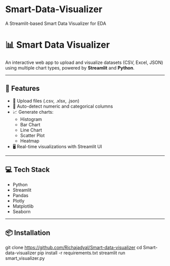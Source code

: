 # Smart-Data-Visualizer
 A Streamlit-based Smart Data Visualizer for EDA
 # 📊 Smart Data Visualizer

An interactive web app to upload and visualize datasets (CSV, Excel, JSON) using multiple chart types, powered by **Streamlit** and **Python**.

---

## 🚀 Features

- 📂 Upload files (.csv, .xlsx, .json)
- 🧠 Auto-detect numeric and categorical columns
- 📈 Generate charts:
  - Histogram
  - Bar Chart
  - Line Chart
  - Scatter Plot
  - Heatmap
- 🖥 Real-time visualizations with Streamlit UI

---

## 💻 Tech Stack

- Python
- Streamlit
- Pandas
- Plotly
- Matplotlib
- Seaborn

---

## 📦 Installation
git clone https://github.com/Richajadyal/Smart-data-visualizer
cd Smart-data-visualizer
pip install -r requirements.txt
streamlit run smart_visualizer.py
